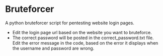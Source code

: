 # Bruteforcer
A python bruteforcer script for pentesting website login pages.
- Edit the login page url based on the website you want to bruteforce.
- The correct password will be posted in the correct_password.txt file. Edit the error message in the code, based on the error it displays when the username and password are wrong.
